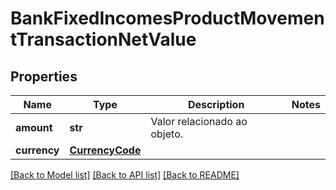 # BankFixedIncomesProductMovementTransactionNetValue

## Properties
Name | Type | Description | Notes
------------ | ------------- | ------------- | -------------
**amount** | **str** | Valor relacionado ao objeto. | 
**currency** | [**CurrencyCode**](CurrencyCode.md) |  | 

[[Back to Model list]](../README.md#documentation-for-models) [[Back to API list]](../README.md#documentation-for-api-endpoints) [[Back to README]](../README.md)

